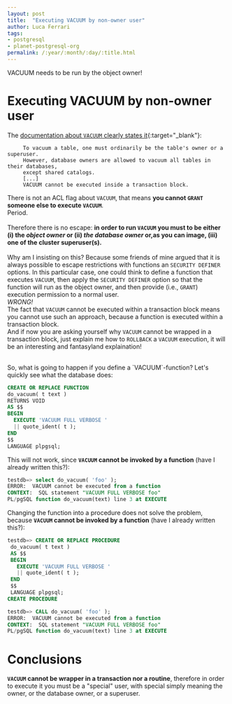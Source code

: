 ```yaml
---
layout: post
title:  "Executing VACUUM by non-owner user"
author: Luca Ferrari
tags:
- postgresql
- planet-postgresql-org
permalink: /:year/:month/:day/:title.html
---
```

VACUUM needs to be run by the object owner!

# Executing VACUUM by non-owner user

The [documentation about `VACUUM` clearly states it](https://www.postgresql.org/docs/12/sql-vacuum.html){:target="_blank"}:

         To vacuum a table, one must ordinarily be the table's owner or a superuser. 
         However, database owners are allowed to vacuum all tables in their databases, 
         except shared catalogs. 
         [...]
         VACUUM cannot be executed inside a transaction block.

There is not an ACL flag about `VACUUM`, that means **you cannot `GRANT` someone else to execute `VACUUM`**.
<br/>
Period.
<Br/>
<br/>
Therefore there is no escape: **in order to run `VACUUM` you must to be either (i) the *object owner* or (ii) *the database owner* or,as you can image, (iii) one of the cluster superuser(s).**
<br/>
<br/>
Why am I insisting on this? Because some friends of mine argued that it is always possible to escape restrictions with functions an `SECURITY DEFINER` options. In this particular case, one could think to define a function that executes `VACUUM`, then apply the `SECURITY DEFINER` option so that the function will run as the object owner, and then provide (i.e., `GRANT`) execution permission to a normal user.
<br/>
*WRONG!*
<br/>
The fact that `VACUUM` cannot be executed within a transaction block means you cannot use such an approach, because a function is executed within a transaction block.
<br/>
And if now you are asking yourself why `VACUUM` cannot be wrapped in a transaction block, just explain me how to `ROLLBACK` a `VACUUM` execution, it will be an interesting and fantasyland explaination!

<br/>
So, what is going to happen if you define a `VACUUM`-function?
Let's quickly see what the database does:

```sql
CREATE OR REPLACE FUNCTION
do_vacuum( t text )
RETURNS VOID
AS $$
BEGIN
  EXECUTE 'VACUUM FULL VERBOSE '
  || quote_ident( t );
END
$$
LANGUAGE plpgsql;
```

This will not work, since **`VACUUM` cannot be invoked by a function** (have I already written this?):

```sql
testdb=> select do_vacuum( 'foo' );
ERROR:  VACUUM cannot be executed from a function
CONTEXT:  SQL statement "VACUUM FULL VERBOSE foo"
PL/pgSQL function do_vacuum(text) line 3 at EXECUTE
```

Changing the function into a procedure does not solve the problem, because **`VACUUM` cannot be invoked by a function** (have I already written this?):


```sql
testdb=> CREATE OR REPLACE PROCEDURE
 do_vacuum( t text )
 AS $$
 BEGIN
   EXECUTE 'VACUUM FULL VERBOSE '
   || quote_ident( t );
 END
 $$
 LANGUAGE plpgsql;
CREATE PROCEDURE

testdb=> CALL do_vacuum( 'foo' );
ERROR:  VACUUM cannot be executed from a function
CONTEXT:  SQL statement "VACUUM FULL VERBOSE foo"
PL/pgSQL function do_vacuum(text) line 3 at EXECUTE
```


# Conclusions

**`VACUUM` cannot be wrapper in a transaction nor a routine**, therefore in order to execute it you must be a "special" user, with special simply meaning the owner, or the database owner, or a superuser.
